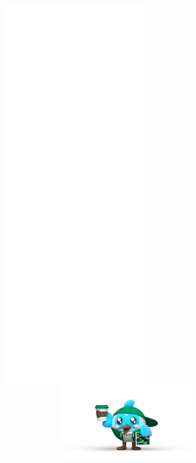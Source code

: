 ![Metrics](https://github.com/MedRedha/MedRedha/blob/master/github-metrics.svg) <img src="./Flutty.PNG" alt="flutty" align="right" width="350" height="200" />
